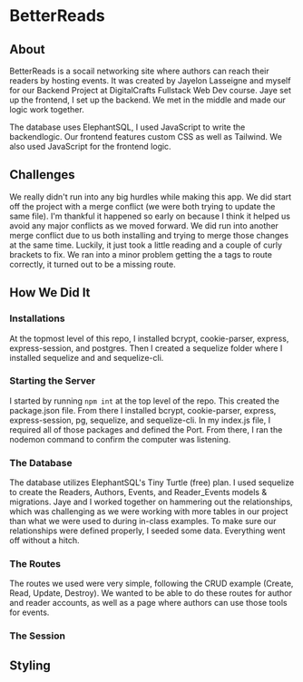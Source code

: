 # BetterReads

## About

BetterReads is a socail networking site where authors can reach their readers by hosting events. It was created by Jayelon Lasseigne and myself for our Backend Project at DigitalCrafts Fullstack Web Dev course. Jaye set up the frontend, I set up the backend. We met in the middle and made our logic work together.

The database uses ElephantSQL, I used JavaScript to write the backendlogic. Our frontend features custom CSS as well as Tailwind. We also used JavaScript for the frontend logic.

## Challenges

We really didn't run into any big hurdles while making this app. We did start off the project with a merge conflict (we were both trying to update the same file). I'm thankful it happened so early on because I think it helped us avoid any major conflicts as we moved forward. We did run into another merge conflict due to us both installing and trying to merge those changes at the same time. Luckily, it just took a little reading and a couple of curly brackets to fix. We ran into a minor problem getting the a tags to route correctly, it turned out to be a missing route.

## How We Did It

### Installations

At the topmost level of this repo, I installed bcrypt, cookie-parser, express, express-session, and postgres. Then I created a sequelize folder where I installed sequelize and and sequelize-cli.

### Starting the Server

I started by running `npm int` at the top level of the repo. This created the package.json file. From there I installed bcrypt, cookie-parser, express, express-session, pg, sequelize, and sequelize-cli. In my index.js file, I required all of those packages and defined the Port. From there, I ran the nodemon command to confirm the computer was listening.

### The Database

The database utilizes ElephantSQL's Tiny Turtle (free) plan. I used sequelize to create the Readers, Authors, Events, and Reader_Events models & migrations. Jaye and I worked together on hammering out the relationships, which was challenging as we were working with more tables in our project than what we were used to during in-class examples. To make sure our relationships were defined properly, I seeded some data. Everything went off without a hitch.

### The Routes

The routes we used were very simple, following the CRUD example (Create, Read, Update, Destroy). We wanted to be able to do these routes for author and reader accounts, as well as a page where authors can use those tools for events.

### The Session

## Styling
